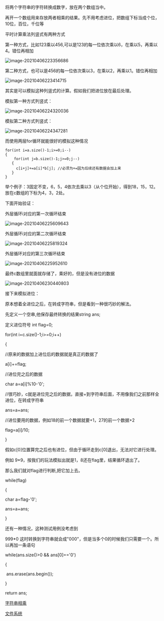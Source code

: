 将两个字符串的字符转换成数字，放在两个数组当中。

再开一个数组用来存放两者相乘的结果。先不用考虑进位，把数组下标当成个位，10位，百位，千位等











平时计算乘法列竖式有两种方式

第一种方式，比如123乘以456,可以是123的每一位依次乘以6，在乘以5，再乘以4。错位再相加

![image-20210406223356686](C:\Users\zjn\AppData\Roaming\Typora\typora-user-images\image-20210406223356686.png)

第二种方式，也可以是456的每一位依次乘以3，在乘以2，再乘以1。错位再相加

![image-20210406223414715](C:\Users\zjn\AppData\Roaming\Typora\typora-user-images\image-20210406223414715.png)



其实是可以模拟这种列竖式的计算。假如我们把进位放在最后处理。

模拟第一种方式列竖式：

![image-20210406224320036](C:\Users\zjn\AppData\Roaming\Typora\typora-user-images\image-20210406224320036.png)



模拟第二种方式列竖式：

![image-20210406224347281](C:\Users\zjn\AppData\Roaming\Typora\typora-user-images\image-20210406224347281.png)

而使用两层for循环就能很好的模拟这种情况

```
for(int i=a.size()-1;i>=0;i--)
{
    for(int j=b.size()-1;j>=0;j--)
   {
     c[i+j]+=a[i]*b[j]; //必须为+=因为后续还有数据会加上来
   }
}
```

举个例子：3固定不变，6，5，4依次去乘以3（从个位开始），得到18，15，12。放在c数组的下标为4，3，2处。

下面开始验证：

外层循环i对应的第一次循环结束

![image-20210406225609643](C:\Users\zjn\AppData\Roaming\Typora\typora-user-images\image-20210406225609643.png)

外层循环i对应的第二次循环结束

![image-20210406225819324](C:\Users\zjn\AppData\Roaming\Typora\typora-user-images\image-20210406225819324.png)

外层循环对应的第三次循环结束

![image-20210406225952610](C:\Users\zjn\AppData\Roaming\Typora\typora-user-images\image-20210406225952610.png)

最终c数组里就面就存储了，乘好的，但是没有进位的数据

![image-20210406230440803](C:\Users\zjn\AppData\Roaming\Typora\typora-user-images\image-20210406230440803.png)

接下来模拟进位：

原本想着全进位之后，在转成字符串，但是看到一种很巧妙的解法。

先定义一个空串,他保存最终转换的结果string ans;

定义进位符号 int flag=0;

for(int i=c.size()-1;i>=0;i++)

{

//原来的数据加上进位后的数据就是真正的数据了

a[i]+=flag;

//进位完之后的数据

char a=a[i]%10-'0';

//很巧妙，c就是进位完之后的数据，直接+到字符串后面，不用像我们之前那样全进位，在转成字符串

ans=a+ans;

//进位要用的数据，例如18的前一个数据就要+1，27的前一个数据+2

flag=a[i]/10;

}

假如c[0]位置算完之后也有进位，但由于循环走到c[0]退出，无法对它进行处理。

例如 9*9，按我们的玩法模拟出就是1，8还在flag里，结果循环退出了。

那么我们就对flag进行判断,把它加上去。

while(flag)

{

char a=flag-'0';

ans=a+ans;

}

还有一种情况，这种测试用例没考虑到

999*0 这时转换到字符串就会成"000"，但是当多个0的时候我们只需要一个。所以再加一条语句

while(ans.size()>0 && ans[0]=='0')

{

​     ans.erase(ans.begin());

}

return ans;

[字符串相乘](https://blog.csdn.net/qq_45928272/article/details/115489002?spm=1001.2014.3001.5501)

[文件系统](https://blog.csdn.net/qq_45928272/article/details/115490582?spm=1001.2014.3001.5501)